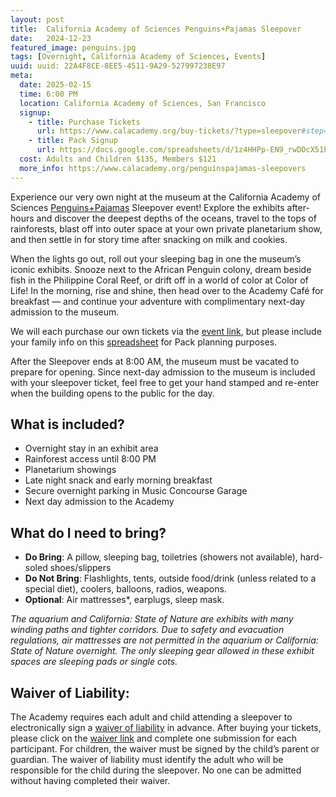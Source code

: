 ```yaml
---
layout: post
title:  California Academy of Sciences Penguins+Pajamas Sleepover
date:   2024-12-23
featured_image: penguins.jpg
tags: [Overnight, California Academy of Sciences, Events]
uuid: uuid: 22A4F8CE-8EE5-4511-9A29-527997238E97
meta:
  date: 2025-02-15
  time: 6:00 PM
  location: California Academy of Sciences, San Francisco
  signup:
    - title: Purchase Tickets
      url: https://www.calacademy.org/buy-tickets/?type=sleepover#step=performance
    - title: Pack Signup
      url: https://docs.google.com/spreadsheets/d/1z4HHPp-EN9_rwDOcX51hv1RhQVxnEp3gHbMAAH71ZNQ/edit?usp=sharing
  cost: Adults and Children $135, Members $121
  more_info: https://www.calacademy.org/penguinspajamas-sleepovers
---
```


Experience our very own night at the museum at the California Academy of Sciences [Penguins+Pajamas](https://www.calacademy.org/penguinspajamas-sleepovers) Sleepover event! Explore the exhibits after-hours and discover the deepest depths of the oceans, travel to the tops of rainforests, blast off into outer space at your own private planetarium show, and then settle in for story time after snacking on milk and cookies.

When the lights go out, roll out your sleeping bag in one the museum’s iconic exhibits. Snooze next to the African Penguin colony, dream beside fish in the Philippine Coral Reef, or drift off in a world of color at Color of Life! In the morning, rise and shine, then head over to the Academy Café for breakfast — and continue your adventure with complimentary next-day admission to the museum.

We will each purchase our own tickets via the [event link](https://www.calacademy.org/buy-tickets/?type=sleepover#step=performance), but please include your family info on this [spreadsheet](https://docs.google.com/spreadsheets/d/1z4HHPp-EN9_rwDOcX51hv1RhQVxnEp3gHbMAAH71ZNQ/edit?usp=sharing) for Pack planning purposes.

After the Sleepover ends at 8:00 AM, the museum must be vacated to prepare for opening. Since next-day admission to the museum is included with your sleepover ticket, feel free to get your hand stamped and re-enter when the building opens to the public for the day.

## What is included?

 * Overnight stay in an exhibit area
 * Rainforest access until 8:00 PM
 * Planetarium showings
 * Late night snack and early morning breakfast
 * Secure overnight parking in Music Concourse Garage
 * Next day admission to the Academy

## What do I need to bring?

 * __Do Bring__: A pillow, sleeping bag, toiletries (showers not available), hard-soled shoes/slippers
 * __Do Not Bring__: Flashlights, tents, outside food/drink (unless related to a special diet), coolers, balloons, radios, weapons.
 * __Optional__: Air mattresses*, earplugs, sleep mask.

*The aquarium and California: State of Nature are exhibits with many winding paths and tighter corridors. Due to safety and evacuation regulations, air mattresses are not permitted in the aquarium or California: State of Nature overnight. The only sleeping gear allowed in these exhibit spaces are sleeping pads or single cots.*

## Waiver of Liability:

The Academy requires each adult and child attending a sleepover to electronically sign a [waiver of liability](https://docs.google.com/forms/d/e/1FAIpQLSeRdmHw4Dptr-p4dRicsX_ykK_mrzKqiUnTLirHylZmDF8waQ/viewform) in advance. After buying your tickets, please click on the [waiver link](https://docs.google.com/forms/d/e/1FAIpQLSeRdmHw4Dptr-p4dRicsX_ykK_mrzKqiUnTLirHylZmDF8waQ/viewform) and complete one submission for each participant. For children, the waiver must be signed by the child’s parent or guardian. The waiver of liability must identify the adult who will be responsible for the child during the sleepover. No one can be admitted without having completed their waiver.
